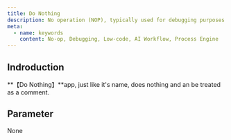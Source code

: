 ```yaml
---
title: Do Nothing
description: No operation (NOP), typically used for debugging purposes.
meta:
  - name: keywords
    content: No-op, Debugging, Low-code, AI Workflow, Process Engine
---
```


## Indroduction
**【Do Nothing】**app, just like it's name, does nothing and an be treated as a comment.

## Parameter
None

